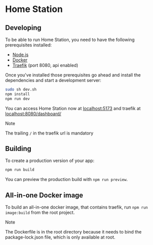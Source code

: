 # Home Station

## Developing

To be able to run Home Station, you need to have the following prerequisites installed:

-   [Node.js](https://nodejs.org/en/download/current)
-   [Docker](https://docs.docker.com/engine/install/)
-   [Traefik](https://doc.traefik.io/traefik/getting-started/install-traefik/) (port 8080, api enabled)

Once you've installed those prerequisites go ahead and install the dependencies and start a development server:

```bash
sudo sh dev.sh
npm install
npm run dev
```

You can access Home Station now at [localhost:5173](http://localhost:5173) and traefik at [localhost:8080/dashboard/](http://localhost:8080/dashboard/)

> [!NOTE]
> The trailing `/` in the traefik url is mandatory

## Building

To create a production version of your app:

```bash
npm run build
```

You can preview the production build with `npm run preview`.

## All-in-one Docker image

To build an all-in-one docker image, that contains traefik, run `npm run image:build` from the root project.

> [!NOTE]
> The Dockerfile is in the root directory because it needs to bind the package-lock.json file, which is only available at root.
